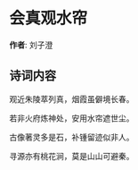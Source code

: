 # 会真观水帘

**作者**: 刘子澄

## 诗词内容

观近朱陵萃列真，烟霞虽僻境长春。

若非火府炼神处，安用水帘遮世尘。

古像著灵多是石，补锺留迹似非人。

寻源亦有桃花涧，莫是山山可避秦。

